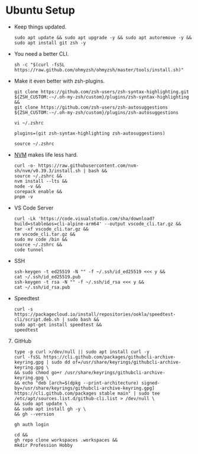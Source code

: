 # Ubuntu Setup
* Keep things updated.
    ```
    sudo apt update && sudo apt upgrade -y && sudo apt autoremove -y &&
    sudo apt install git zsh -y
    ```
* You need a better CLI.
    ```
    sh -c "$(curl -fsSL https://raw.github.com/ohmyzsh/ohmyzsh/master/tools/install.sh)"
    ```
* Make it even better with zsh-plugins.
    ```
    git clone https://github.com/zsh-users/zsh-syntax-highlighting.git ${ZSH_CUSTOM:-~/.oh-my-zsh/custom}/plugins/zsh-syntax-highlighting &&
    git clone https://github.com/zsh-users/zsh-autosuggestions ${ZSH_CUSTOM:-~/.oh-my-zsh/custom}/plugins/zsh-autosuggestions
    ```
    ```
    vi ~/.zshrc
    ```
    ```
    plugins=(git zsh-syntax-highlighting zsh-autosuggestions)
    ```
    ```
    source ~/.zshrc
    ```
* [NVM](https://github.com/nvm-sh/nvm#installing-and-updating) makes life less hard.
    ```
    curl -o- https://raw.githubusercontent.com/nvm-sh/nvm/v0.39.3/install.sh | bash &&
    source ~/.zshrc &&
    nvm install --lts &&
    node -v &&
    corepack enable &&
    pnpm -v
    ```
* VS Code Server
    ```
    curl -Lk 'https://code.visualstudio.com/sha/download?build=stable&os=cli-alpine-arm64' --output vscode_cli.tar.gz &&
    tar -xf vscode_cli.tar.gz &&
    rm vscode_cli.tar.gz &&
    sudo mv code /bin &&
    source ~/.zshrc &&
    code tunnel
    ```
* SSH
    ```
    ssh-keygen -t ed25519 -N "" -f ~/.ssh/id_ed25519 <<< y &&
    cat ~/.ssh/id_ed25519.pub
    ssh-keygen -t rsa -N "" -f ~/.ssh/id_rsa <<< y &&
    cat ~/.ssh/id_rsa.pub
    ```
* Speedtest
    ```
    curl -s https://packagecloud.io/install/repositories/ookla/speedtest-cli/script.deb.sh | sudo bash &&
    sudo apt-get install speedtest &&
    speedtest
    ```
7. GitHub
    ```
    type -p curl >/dev/null || sudo apt install curl -y
    curl -fsSL https://cli.github.com/packages/githubcli-archive-keyring.gpg | sudo dd of=/usr/share/keyrings/githubcli-archive-keyring.gpg \
    && sudo chmod go+r /usr/share/keyrings/githubcli-archive-keyring.gpg \
    && echo "deb [arch=$(dpkg --print-architecture) signed-by=/usr/share/keyrings/githubcli-archive-keyring.gpg] https://cli.github.com/packages stable main" | sudo tee /etc/apt/sources.list.d/github-cli.list > /dev/null \
    && sudo apt update \
    && sudo apt install gh -y \
    && gh --version
    ```
    ```
    gh auth login
    ```
    ```
    cd &&
    gh repo clone workspaces .workspaces &&
    mkdir Profession Hobby
    ```
